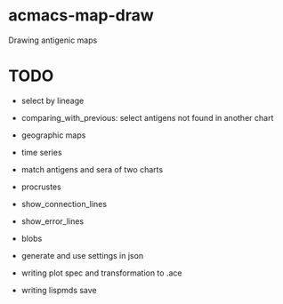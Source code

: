 # acmacs-map-draw
Drawing antigenic maps

# TODO

- select by lineage
- comparing_with_previous: select antigens not found in another chart

- geographic maps

- time series

- match antigens and sera of two charts
- procrustes
- show_connection_lines
- show_error_lines
- blobs

- generate and use settings in json
- writing plot spec and transformation to .ace
- writing lispmds save
